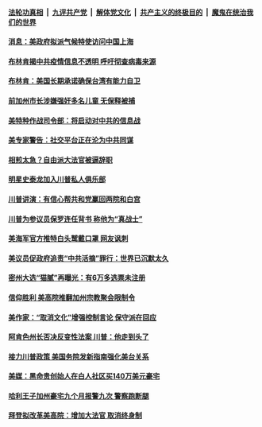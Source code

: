 

####  [法轮功真相](../../../../basic/blob/master/README.md?t=04122331) &nbsp;|&nbsp; [九评共产党](../../../../9ping.md/blob/master/README.md?t=04122331) &nbsp;|&nbsp; [解体党文化](../../../../jtdwh.md/blob/master/README.md?t=04122331)  &nbsp;|&nbsp; [共产主义的终极目的](../../../../gczydzjmd.md/blob/master/README.md?t=04122331) &nbsp;|&nbsp; [魔鬼在统治我们的世界](../../../../mgztzwmdsj.md/blob/master/README.md?t=04122331) 

#### [消息：美政府拟派气候特使访问中国上海](../pages/soh6/494012.md?t=04122331) 
#### [布林肯揭中共疫情信息不透明 呼吁彻查病毒来源](../pages/soh6/494000.md?t=04122331) 
#### [布林肯：美国长期承诺确保台湾有能力自卫](../pages/soh6/493973.md?t=04122331) 
#### [前加州市长涉嫌强奸多名儿童 无保释被捕 ](../pages/soh6/493958.md?t=04122331) 
#### [美特种作战司令部：将启动对中共的信息战](../pages/soh6/493961.md?t=04122331) 
#### [美专家警告：社交平台正在沦为中共同谋](../pages/soh6/493955.md?t=04122331) 
#### [相煎太急？自由派大法官被逼辞职](../pages/soh6/493952.md?t=04122331) 
#### [明星史泰龙加入川普私人俱乐部](../pages/soh6/493949.md?t=04122331) 
#### [川普讲演：有信心帮共和党赢回两院和白宫](../pages/soh6/493862.md?t=04122331) 
#### [川普为参议员保罗连任背书 称他为“真战士”](../pages/soh6/493790.md?t=04122331) 
#### [美海军官方推特白头鹫戴口罩 网友讽刺](../pages/soh6/493778.md?t=04122331) 
#### [美议员促政府追责“中共活摘”罪行：世界已沉默太久](../pages/soh6/493760.md?t=04122331) 
#### [密州大选“猫腻”再曝光：有6万多选票未注册 ](../pages/soh6/493754.md?t=04122331) 
#### [信仰胜利 美高院推翻加州宗教聚会限制令](../pages/soh6/493757.md?t=04122331) 
#### [美作家：“取消文化”增强控制言论 保守派在回应](../pages/soh6/493745.md?t=04122331) 
#### [阿肯色州长否决反变性法案 川普：他走到头了](../pages/soh6/493739.md?t=04122331) 
#### [接力川普政策 美国务院发新指南强化美台关系](../pages/soh6/493703.md?t=04122331) 
#### [美媒：黑命贵创始人在白人社区买140万美元豪宅](../pages/soh6/493730.md?t=04122331) 
#### [哈利王子加州豪宅九个月报警九次 警察跑断腿](../pages/soh6/493724.md?t=04122331) 
#### [拜登拟改革美高院：增加大法官 取消终身制](../pages/soh6/493718.md?t=04122331) 

